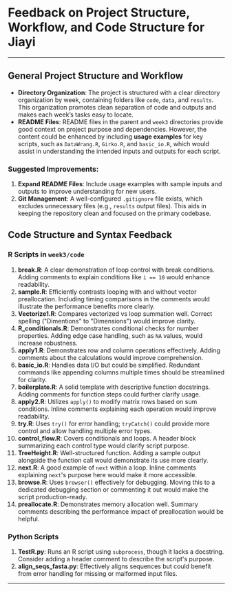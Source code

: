 
# Feedback on Project Structure, Workflow, and Code Structure for Jiayi

---

## General Project Structure and Workflow

- **Directory Organization**: The project is structured with a clear directory organization by week, containing folders like `code`, `data`, and `results`. This organization promotes clean separation of code and outputs and makes each week’s tasks easy to locate.
- **README Files**: README files in the parent and `week3` directories provide good context on project purpose and dependencies. However, the content could be enhanced by including **usage examples** for key scripts, such as `DataWrang.R`, `Girko.R`, and `basic_io.R`, which would assist in understanding the intended inputs and outputs for each script.

### Suggested Improvements:
1. **Expand README Files**: Include usage examples with sample inputs and outputs to improve understanding for new users.
2. **Git Management**: A well-configured `.gitignore` file exists, which excludes unnecessary files (e.g., `results` output files). This aids in keeping the repository clean and focused on the primary codebase.

## Code Structure and Syntax Feedback

### R Scripts in `week3/code`

1. **break.R**: A clear demonstration of loop control with break conditions. Adding comments to explain conditions like `i == 10` would enhance readability.
2. **sample.R**: Efficiently contrasts looping with and without vector preallocation. Including timing comparisons in the comments would illustrate the performance benefits more clearly.
3. **Vectorize1.R**: Compares vectorized vs loop summation well. Correct spelling ("Dimentions" to "Dimensions") would improve clarity.
4. **R_conditionals.R**: Demonstrates conditional checks for number properties. Adding edge case handling, such as `NA` values, would increase robustness.
5. **apply1.R**: Demonstrates row and column operations effectively. Adding comments about the calculations would improve comprehension.
6. **basic_io.R**: Handles data I/O but could be simplified. Redundant commands like appending columns multiple times should be streamlined for clarity.
7. **boilerplate.R**: A solid template with descriptive function docstrings. Adding comments for function steps could further clarify usage.
8. **apply2.R**: Utilizes `apply()` to modify matrix rows based on sum conditions. Inline comments explaining each operation would improve readability.
9. **try.R**: Uses `try()` for error handling; `tryCatch()` could provide more control and allow handling multiple error types.
10. **control_flow.R**: Covers conditionals and loops. A header block summarizing each control type would clarify script purpose.
11. **TreeHeight.R**: Well-structured function. Adding a sample output alongside the function call would demonstrate its use more clearly.
12. **next.R**: A good example of `next` within a loop. Inline comments explaining `next`'s purpose here would make it more accessible.
13. **browse.R**: Uses `browser()` effectively for debugging. Moving this to a dedicated debugging section or commenting it out would make the script production-ready.
14. **preallocate.R**: Demonstrates memory allocation well. Summary comments describing the performance impact of preallocation would be helpful.

### Python Scripts

1. **TestR.py**: Runs an R script using `subprocess`, though it lacks a docstring. Consider adding a header comment to describe the script's purpose.
2. **align_seqs_fasta.py**: Effectively aligns sequences but could benefit from error handling for missing or malformed input files.
---